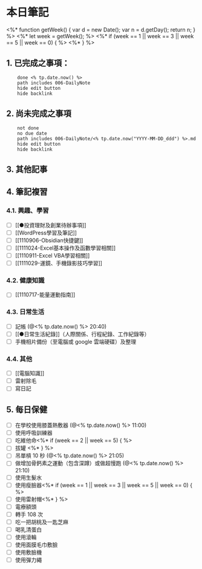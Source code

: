 # 本日筆記
<%* function getWeek() {
var d = new Date();
var n = d.getDay();
return n;
} %>
<%* let week = getWeek(); %>
<%* if (week == 1 || week == 3 || week == 5 || week == 0) { %>
<%* } %>
## 1. 已完成之事項：
```tasks
	done <% tp.date.now() %>
	path includes 006-DailyNote
	hide edit button 
	hide backlink
```

## 2. 尚未完成之事項
```tasks
	not done
	no due date
	path includes 006-DailyNote/<% tp.date.now("YYYY-MM-DD_ddd") %>.md
	hide edit button 
	hide backlink
```

## 3. 其他記事

## 4. 筆記複習
### 4.1. 興趣、學習
- [ ] [[●投資理財及創業待辦事項]]
- [ ] [[WordPress學習及筆記]]
- [ ] [[1110906-Obsidian快捷鍵]]
- [ ] [[1111024-Excel基本操作及函數學習相關]]
- [ ] [[1110911-Excel VBA學習相關]]
- [ ] [[1111029-運鏡、手機錄影技巧學習]]

### 4.2. 健康知識
- [ ] [[1110717-能量運動指南]]

### 4.3. 日常生活
- [ ] 記帳 (@<% tp.date.now() %> 20:40)
- [ ] [[●日常生活紀錄]]（人際關係、行程紀錄、工作紀錄等）
- [ ] 手機相片備份（至電腦或 google 雲端硬碟）及整理

### 4.4. 其他

- [ ] [[電腦知識]]
- [ ] 雷射除毛
- [ ] 寫日記

## 5. 每日保健
- [ ] 在學校使用膝蓋熱敷器 (@<% tp.date.now() %> 11:00)
- [ ] 使用呼吸訓練器
- [ ] 吃維他命<%* if (week == 2 || week == 5) { %>
- [ ] 拔罐 <%* } %>
- [ ] 吊單槓 10 秒 (@<% tp.date.now() %> 21:05)
- [ ] 做增加骨鈣素之運動（包含深蹲）或做超慢跑 (@<% tp.date.now() %> 21:10)
- [ ] 使用生髮水
- [ ] 使用瘦臉器<%* if (week == 1 || week == 3 || week == 5 || week == 0) {  %>
- [ ] 使用雷射帽<%* } %>
- [ ] 電療額頭
- [ ] 轉手 108 次
- [ ] 吃一把胡桃及一匙芝麻
- [ ] 喝乳清蛋白
- [ ] 使用滾輪
- [ ] 使用面膜毛巾敷臉
- [ ] 使用敷臉機
- [ ] 使用彈力繩